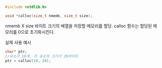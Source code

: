 ~~~c
#include <stdlib.h>

void *calloc(size_t nmemb, size_t size);
~~~

nmemb X size 바이트 크기의 배열을 저장할 메모리를 할당.
calloc 함수는 할당된 메모리를 0으로 초기화시킨다.

실제 사용 예시
~~~c
char* ptr;
//요소가 10개, 각 요소의 크기가 20바이트
ptr = calloc(10, 20);
~~~
